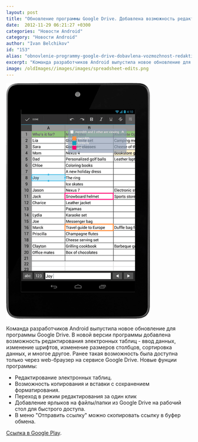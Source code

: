 ```yaml
---
layout: post
title: "Обновление программы Google Drive. Добавлена возможность редактирования электронных таблиц"
date:  2012-11-29 06:21:27 +0300
categories: "Новости Android"
category: "Новости Android"
author: "Ivan Belchikov"
id: "153"
alias: "obnovlenie-programmy-google-drive-dobavlena-vozmozhnost-redaktirovaniya-elektronnykh-tablits"
excerpt: "Команда разработчиков Android выпустила новое обновление для программы Google Drive. В новой версии программы добавлена возможность редактирования электронных таблиц - ввод данных, изменение шрифтов, изменение размеров столбцов, сортировка данных, и многое другое. Ранее такая возможность была доступна только через web-браузер на сервисе Google Drive."
image: /oldImages//images/images/spreadsheet-edits.png
---
```

<img  src="/oldImages/images/images/spreadsheet-edits.png" border="0" alt="" title="spreadsheet edits" width="390" height="640" >

Команда разработчиков Android выпустила новое обновление для программы Google Drive. В новой версии программы добавлена возможность редактирования электронных таблиц - ввод данных, изменение шрифтов, изменение размеров столбцов, сортировка данных, и многое другое. Ранее такая возможность была доступна только через web-браузер на сервисе Google Drive.
Новые фунции программы:

<ul>
<li>Редактирование электронных таблиц.</li>
<li>Возможность копирования и вставки с сохранением форматирования.</li>
<li>Переход в режим редактирования за один клик</li>
<li>Добавление ярлыков на файлы/папки из Google Drive на рабочий стол для быстрого доступа.</li>
<li>В меню "Отправить ссылку" можно скопировать ссылку в буфер обмена.</li>
</ul>
<a href="#" title="Google Drive" rel="nofollow">Ссылка в Google Play</a>.
